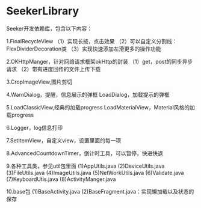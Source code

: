 # SeekerLibrary

Seeker开发依赖库，包含以下内容：

1.FinalRecycleView
（1）实现长按，点击效果
（2）可以自定义分割线：FlexDividerDecoration类
（3）实现快速添加左滑更多的操作功能

2.OKHttpManger，针对网络请求框架okHttp的封装
（1）get，post的同步异步请求
（2）带有进度回传的文件上传下载

3.CropImageView,图片剪切

4.WarnDialog，提醒，信息展示的弹框
  LoadDialog，加载提示的弹框

5.LoadClassicView,经典的加载progress
  LoadMaterialView，Material风格的加载progress

6.Logger，log信息打印

7.SetItemView，自定义view，设置里面的每一项

8.AdvancedCountdownTimer，倒计时工具，可以暂停，快进快退

9.各种工具类，参见util包里面
  (1)AppUtils.java
  (2)DeviceUtils.java
  (3)FileUtils.java
  (4)ImageUtils.java
  (5)NetWorkUtils.java
  (6)Validate.java
  (7)KeyboardUtis.java
  (8)ActivityManger.java

10.base包
  (1)BaseActivity.java
  (2)BaseFragment.java：实现懒加载以及状态的保存